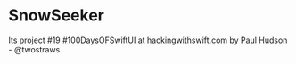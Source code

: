# SnowSeeker

Its project #19 #100DaysOFSwiftUI at hackingwithswift.com by Paul Hudson - @twostraws
